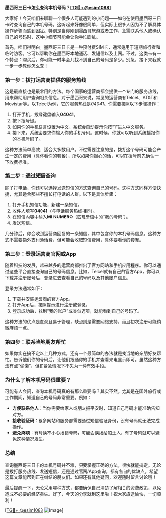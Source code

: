 **墨西哥三日卡怎么查询本机号码？[[TG💪+ @esim1088](https://t.me/s/esim1088)]**

大家好！今天咱们来聊聊一个很多人可能遇到的小问题——如何在使用墨西哥三日卡时查询自己的本机号码。这听起来好像很简单，但实际上很多人因为不了解具体操作步骤而感到困扰。特别是当你刚到墨西哥旅游或者工作，急需联系他人或确认自己的号码时，这种小细节可能会让你手忙脚乱。

首先，咱们得明白，墨西哥三日卡是一种预付费SIM卡，通常适用于短期旅行者和临时访客。它可以帮助你在墨西哥本地通话、发短信以及上网。不过，这类卡有一个特点：购买后，你可能一时半会儿找不到自己的号码是多少。别急，接下来我就一步一步教你怎么查！

### **第一步：拨打运营商提供的服务热线**
这是最直接也是最常用的方法。每个国家的运营商都会提供一个专门的服务热线，用来帮助用户查询相关信息。对于墨西哥来说，常见的运营商有Telcel、AT&T和Movistar等。以Telcel为例，它的服务热线是*04041*。你需要按照以下步骤操作：

1. 打开手机，拨号键盘输入**04041**。
2. 按下拨号键。
3. 如果你的手机语言设置为中文，系统会自动提示你按“1”进入中文服务。
4. 接下来，系统会要求你输入你的手机号码。这时候，你就可以听到系统播报你的本机号码了。

这种方法简单高效，适合大多数用户。不过需要注意的是，拨打这个号码可能会产生一定的费用（具体看你的套餐），所以如果你担心的话，可以在拨号前先确认一下收费标准。

### **第二步：通过短信查询**
除了打电话，你还可以选择发送短信的方式查询自己的号码。这种方式同样方便快捷，尤其适合那些不擅长打电话的人群。以下是具体步骤：

1. 打开手机短信功能，新建一条短信。
2. 收件人填写**04041**（与电话服务热线相同）。
3. 在短信内容中输入**MI NUMERO**（西班牙语中的“我的号码”）。
4. 发送短信。

几分钟后，你会收到运营商回复的一条短信，其中包含你的本机号码信息。这种方式不需要额外支付通话费，但可能会收取短信费用，具体要看你的套餐。

### **第三步：登录运营商官网或App**
随着科技的发展，越来越多的运营商都推出了官方网站和手机应用程序。你可以通过这些平台直接查询自己的号码信息。比如，Telcel就有自己的官方App，你可以下载并注册账号后，登录进去查看自己的号码以及其他账户信息。

登录方法通常如下：
1. 下载并安装运营商的官方App。
2. 打开App后，按照提示进行注册或登录。
3. 登录成功后，找到“我的账户”或类似选项，就能看到自己的号码了。

这种方法的优点是直观且易于管理，缺点则是需要网络支持，而且初次注册可能稍微麻烦一点。

### **第四步：联系当地朋友帮忙**
如果你实在搞不定以上几种方式，还有一个最简单的办法就是找当地的亲朋好友帮忙。告诉他们你的号码后，让他们拨通你的手机并查看来电显示即可。虽然这种方法有点“偷懒”，但在紧急情况下不失为一种有效手段。

### **为什么了解本机号码很重要？**
可能有人会问，查询本机号码真的有那么重要吗？其实不然。尤其是在国外旅行或工作期间，知道自己的号码非常重要。例如：

- **方便联系他人**：当你需要给家人或朋友报平安时，知道自己号码才能准确告知对方。
- **接收验证码**：很多网站和服务都需要通过短信验证身份，没有号码就无法完成操作。
- **避免麻烦**：有时候不小心拨错号码，可能会误拨给陌生人，有了号码就可以避免这种情况发生。

### **总结**
查询墨西哥三日卡的本机号码并不难，只要掌握正确的方法，很快就能搞定。无论是拨打服务热线、发送短信，还是通过官网/App查询，都有各自的优缺点。希望这篇文章能帮到正在纠结的朋友们。如果还有其他疑问，欢迎随时留言讨论哦！

最后提醒一下，无论采用哪种方式，都要确保自己清楚了解相关的资费政策，以免造成不必要的经济损失。好了，今天的分享就到这里啦！祝大家旅途愉快，一切顺利！

[[TG💪+ @esim1088](https://t.me/s/esim1088) ![Image](https://i.postimg.cc/4NQfJmqS/Snipaste-2025-05-13-00-14-12.png)]